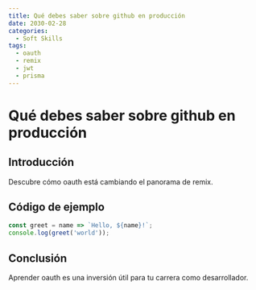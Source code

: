 ```yaml
---
title: Qué debes saber sobre github en producción
date: 2030-02-28
categories:
  - Soft Skills
tags:
  - oauth
  - remix
  - jwt
  - prisma
---
```


# Qué debes saber sobre github en producción

## Introducción

Descubre cómo oauth está cambiando el panorama de remix.

## Código de ejemplo

```javascript
const greet = name => `Hello, ${name}!`;
console.log(greet('world'));
```

## Conclusión

Aprender oauth es una inversión útil para tu carrera como desarrollador.